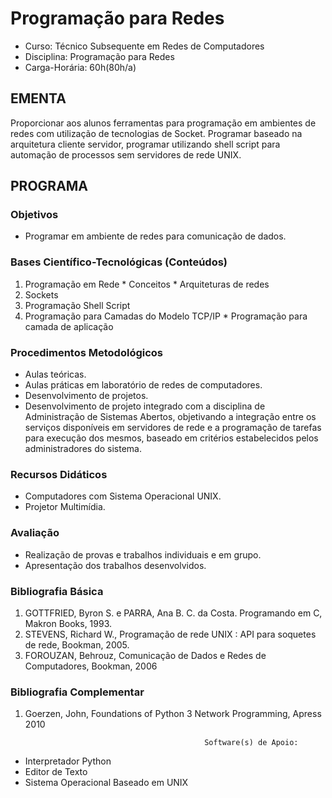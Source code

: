 # Programação para Redes 


* Curso: Técnico Subsequente em Redes de Computadores
* Disciplina: Programação para Redes                                                     
* Carga-Horária: 60h(80h/a)

## EMENTA

Proporcionar aos alunos ferramentas para programação em ambientes de redes com utilização de tecnologias de
Socket. Programar baseado na arquitetura cliente servidor, programar utilizando shell script para automação de
processos sem servidores de rede UNIX.

## PROGRAMA
### Objetivos

* Programar em ambiente de redes para comunicação de dados.

### Bases Científico-Tecnológicas (Conteúdos)

1.    Programação em Rede
    * Conceitos
    * Arquiteturas de redes
2.    Sockets
3.    Programação Shell Script
4.    Programação para Camadas do Modelo TCP/IP
    * Programação para camada de aplicação

### Procedimentos Metodológicos

* Aulas teóricas.
* Aulas práticas em laboratório de redes de computadores.
* Desenvolvimento de projetos.
* Desenvolvimento de projeto integrado com a disciplina de Administração de Sistemas Abertos, objetivando a
      integração entre os serviços disponíveis em servidores de rede e a programação de tarefas para execução dos
      mesmos, baseado em critérios estabelecidos pelos administradores do sistema.

### Recursos Didáticos

* Computadores com Sistema Operacional UNIX.
* Projetor Multimídia.

### Avaliação

* Realização de provas e trabalhos individuais e em grupo.
* Apresentação dos trabalhos desenvolvidos.

### Bibliografia Básica

1.    GOTTFRIED, Byron S. e PARRA, Ana B. C. da Costa. Programando em C, Makron Books, 1993.
2.    STEVENS, Richard W., Programação de rede UNIX : API para soquetes de rede, Bookman, 2005.
3.    FOROUZAN, Behrouz, Comunicação de Dados e Redes de Computadores, Bookman, 2006

### Bibliografia Complementar

1.    Goerzen, John, Foundations of Python 3 Network Programming, Apress 2010

                                                  Software(s) de Apoio:

* Interpretador Python
* Editor de Texto
* Sistema Operacional Baseado em UNIX
